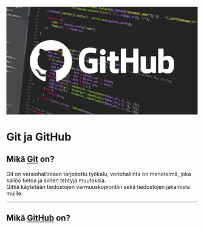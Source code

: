 ![](github-cover.jpg)

# **Git ja GitHub**
## Mikä [Git](https://git-scm.com/) on?
Git on versiohallintaan tarjoitettu työkalu, veriohallinta on menetelmä, joka säilöö tietoa ja siihen tehtyjä muutoksia.  
Gittiä käytetään tiedostojen varmuuskopiontiin sekä tiedostojen jakamista muille.

--- 
## Mikä [GitHub](https://github.com/) on?


